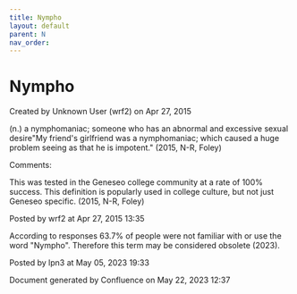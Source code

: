 ```yaml
---
title: Nympho
layout: default
parent: N
nav_order:
---
```


# Nympho

Created by  Unknown User (wrf2) on Apr 27, 2015

(n.) a nymphomaniac; someone who has an abnormal and excessive sexual desire&quot;My friend's girlfriend was a nymphomaniac; which caused a huge problem seeing as that he is impotent.&quot; (2015, N-R, Foley)

Comments:

This was tested in the Geneseo college community at a rate of 100% success. This definition is popularly used in college culture, but not just Geneseo specific. (2015, N-R, Foley)

Posted by wrf2 at Apr 27, 2015 13:35

According to responses 63.7% of people were not familiar with or use the word &quot;Nympho&quot;. Therefore this term may be considered obsolete (2023).

Posted by lpn3 at May 05, 2023 19:33

Document generated by Confluence on May 22, 2023 12:37


